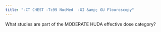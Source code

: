 ```yaml
---
title: "-CT CHEST -Tc99 NucMed  -GI &amp; GU Flouroscopy"
---
```

What studies are part of the MODERATE HUDA effective dose category?

